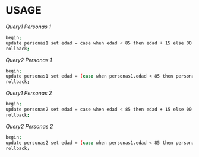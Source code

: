 # USAGE

*Query1 Personas 1*
```sh
begin;
update personas1 set edad = case when edad < 85 then edad + 15 else 00 end where rut in (select rut from ruts);
rollback;
```

*Query2 Personas 1*
```sh
begin;
update personas1 set edad = (case when personas1.edad < 85 then personas1.edad + 15 else 00 end) where exists (select from ruts where personas1.rut = ruts.rut);
rollback;
```

*Query1 Personas 2*
```sh
begin;
update personas2 set edad = case when edad < 85 then edad + 15 else 00 end where rut in (select rut from ruts);
rollback;
```

*Query2 Personas 2*
```sh
begin;
update personas2 set edad = (case when personas1.edad < 85 then personas2.edad + 15 else 00 end) where exists (select from ruts where personas2.rut = ruts.rut);
rollback;
```